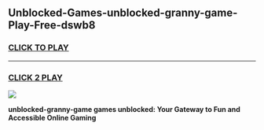 
## Unblocked-Games-unblocked-granny-game-Play-Free-dswb8
<h3>
<a href="https://premium76.site?title=unblocked-granny-game&ref=22A">CLICK TO PLAY</a></h3>
<hr>

<h3>
<a href="https://premium76.site?title=unblocked-granny-game&ref=22A">CLICK 2 PLAY</a>
  
</h3>

<a href="https://premium76.site?title=unblocked-granny-game&ref=22A"><img src="https://clearcache.store/games.png"></a>


**unblocked-granny-game games unblocked: Your Gateway to Fun and Accessible Online Gaming**
